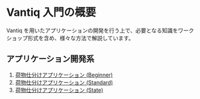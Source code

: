 # Vantiq 入門の概要

Vantiq を用いたアプリケーションの開発を行う上で、必要となる知識をワークショップ形式を含め、様々な方法で解説しています。

## アプリケーション開発系

1. [荷物仕分けアプリケーション (Beginner)](./apps-boxsorter/boxsorter-beginner/readme.md)
1. [荷物仕分けアプリケーション (Standard)](./apps-boxsorter/boxsorter-standard/readme.md)
1. [荷物仕分けアプリケーション (State)](./apps-boxsorter/boxsorter-state/readme.md)

